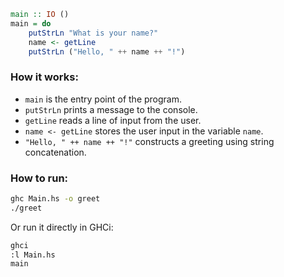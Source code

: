 ```haskell
main :: IO ()
main = do
    putStrLn "What is your name?"
    name <- getLine
    putStrLn ("Hello, " ++ name ++ "!")
```

### How it works:

* `main` is the entry point of the program.
* `putStrLn` prints a message to the console.
* `getLine` reads a line of input from the user.
* `name <- getLine` stores the user input in the variable `name`.
* `"Hello, " ++ name ++ "!"` constructs a greeting using string concatenation.

### How to run:



```bash
ghc Main.hs -o greet
./greet
```

Or run it directly in GHCi:

```bash
ghci
:l Main.hs
main
```
